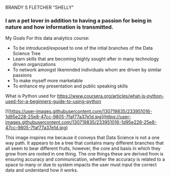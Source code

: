 BRANDY S FLETCHER "SHELLY"
### I am a pet lover in addition to having a passion for being in nature and how information is transmitted.

My Goals For this data analytics course:
- To be introduced/exposed to one of the intial branches of the Data Science Tree
- Learn skills that are becoming highly sought after in many technology driven organizations
- To network amongst likeminded individuals whom are driven by similar passions
- To make myself more marketable 
- To enhance my presentation and public speaking skills

What is Python used for
https://www.coursera.org/articles/what-is-python-used-for-a-beginners-guide-to-using-python


[![https://user-images.githubusercontent.com/130719835/233951016-1d95e228-25e8-47cc-9805-7faf77a37e1d.jpg](https://user-images.githubusercontent.com/130719835/233951016-1d95e228-25e8-47cc-9805-7faf77a37e1d.jpg)

This image inspires me because it conveys that Data Science is not a one way path. It appears to be a tree that contains many different branches that all seem to bear different fruits, however, the core and basis in which they grow from are rooted in one thing. The one things these are derived from is ensuring accuracy and communication, whether the accuracy is related to a space to many or due to system impacts the user must input the correct data and understand how it works.
